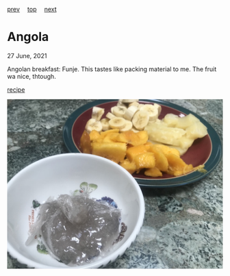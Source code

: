 [prev](andorra.md)&emsp;
[top](../index.md)&emsp;
[next](antigua_and_barbuda.md)
# Angola
27 June, 2021


Angolan breakfast: Funje. This tastes like packing material to me. The
fruit wa nice, thtough.

[recipe](https://wakeupandeatglobal.weebly.com/angolan-breakfast.html)

![Bowl of grey gel, with fruit behind](images/angola.jpeg)